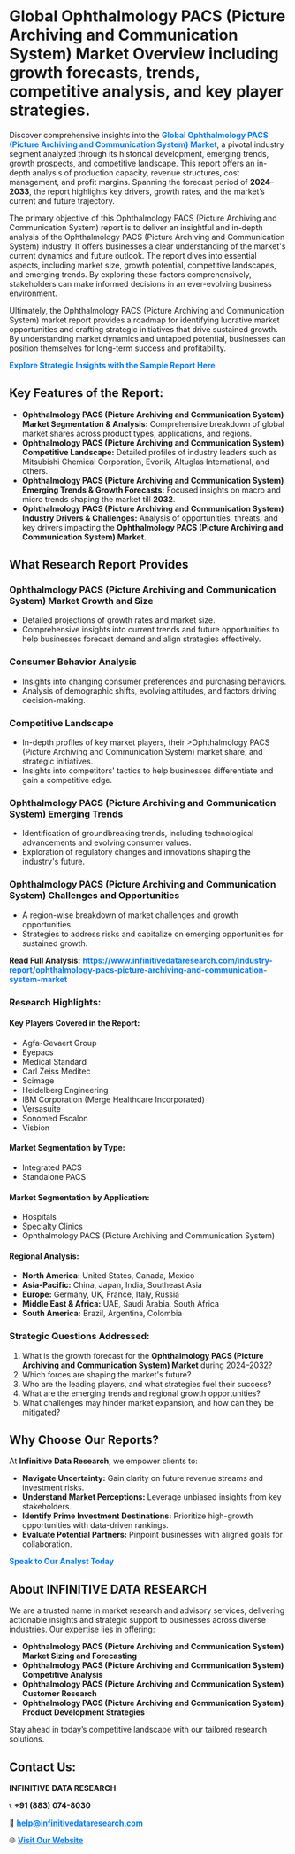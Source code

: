 <h1>Global Ophthalmology PACS (Picture Archiving and Communication System) Market Overview including growth forecasts, trends, competitive analysis, and key player strategies.</h1>
<p>
Discover comprehensive insights into the 
<a href="https://www.infinitivedataresearch.com/industry-report/ophthalmology-pacs-picture-archiving-and-communication-system-market" rel="dofollow" style="color: #007BFF; text-decoration: none;"><strong>Global Ophthalmology PACS (Picture Archiving and Communication System) Market</strong></a>, a pivotal industry segment analyzed through its historical development, emerging trends, growth prospects, and competitive landscape. This report offers an in-depth analysis of production capacity, revenue structures, cost management, and profit margins. Spanning the forecast period of <strong>2024–2033</strong>, the report highlights key drivers, growth rates, and the market’s current and future trajectory.
</p>
<p>
The primary objective of this Ophthalmology PACS (Picture Archiving and Communication System) report is to deliver an insightful and in-depth analysis of the Ophthalmology PACS (Picture Archiving and Communication System) industry. It offers businesses a clear understanding of the market's current dynamics and future outlook. The report dives into essential aspects, including market size, growth potential, competitive landscapes, and emerging trends. By exploring these factors comprehensively, stakeholders can make informed decisions in an ever-evolving business environment.
</p>
<p>
Ultimately, the Ophthalmology PACS (Picture Archiving and Communication System) market report provides a roadmap for identifying lucrative market opportunities and crafting strategic initiatives that drive sustained growth. By understanding market dynamics and untapped potential, businesses can position themselves for long-term success and profitability.
</p>
<p>
<a href="https://www.infinitivedataresearch.com/request-sample/reportId=103211" style="color: #007BFF; text-decoration: none;"><strong>Explore Strategic Insights with the Sample Report Here</strong></a>
</p>

<h2>Key Features of the Report:</h2>
<ul>
<li><strong>Ophthalmology PACS (Picture Archiving and Communication System) Market Segmentation & Analysis:</strong> Comprehensive breakdown of global market shares across product types, applications, and regions.</li>
<li><strong>Ophthalmology PACS (Picture Archiving and Communication System) Competitive Landscape:</strong> Detailed profiles of industry leaders such as Mitsubishi Chemical Corporation, Evonik, Altuglas International, and others.</li>
<li><strong>Ophthalmology PACS (Picture Archiving and Communication System) Emerging Trends & Growth Forecasts:</strong> Focused insights on macro and micro trends shaping the market till <strong>2032</strong>.</li>
<li><strong>Ophthalmology PACS (Picture Archiving and Communication System) Industry Drivers & Challenges:</strong> Analysis of opportunities, threats, and key drivers impacting the <strong>Ophthalmology PACS (Picture Archiving and Communication System) Market</strong>.</li>
</ul>

<h2>What Research Report Provides</h2>
<h3>Ophthalmology PACS (Picture Archiving and Communication System) Market Growth and Size</h3>
<ul>
<li>Detailed projections of growth rates and market size.</li>
<li>Comprehensive insights into current trends and future opportunities to help businesses forecast demand and align strategies effectively.</li>
</ul>

<h3>Consumer Behavior Analysis</h3>
<ul>
<li>Insights into changing consumer preferences and purchasing behaviors.</li>
<li>Analysis of demographic shifts, evolving attitudes, and factors driving decision-making.</li>
</ul>

<h3>Competitive Landscape</h3>
<ul>
<li>In-depth profiles of key market players, their >Ophthalmology PACS (Picture Archiving and Communication System) market share, and strategic initiatives.</li>
<li>Insights into competitors' tactics to help businesses differentiate and gain a competitive edge.</li>
</ul>

<h3>Ophthalmology PACS (Picture Archiving and Communication System) Emerging Trends</h3>
<ul>
<li>Identification of groundbreaking trends, including technological advancements and evolving consumer values.</li>
<li>Exploration of regulatory changes and innovations shaping the industry's future.</li>
</ul>

<h3>Ophthalmology PACS (Picture Archiving and Communication System) Challenges and Opportunities</h3>
<ul>
<li>A region-wise breakdown of market challenges and growth opportunities.</li>
<li>Strategies to address risks and capitalize on emerging opportunities for sustained growth.</li>
</ul>
<p><strong>Read Full Analysis:</strong> <a href="https://www.infinitivedataresearch.com/industry-report/ophthalmology-pacs-picture-archiving-and-communication-system-market" rel="dofollow" style="color: #007BFF; text-decoration: none;"><strong>https://www.infinitivedataresearch.com/industry-report/ophthalmology-pacs-picture-archiving-and-communication-system-market</strong></a></p>
<h3>Research Highlights:</h3>
<h4>Key Players Covered in the Report:</h4>
<ul><li>Agfa-Gevaert Group</li><li>Eyepacs</li><li>Medical Standard</li><li>Carl Zeiss Meditec</li><li>Scimage</li><li>Heidelberg Engineering</li><li>IBM Corporation (Merge Healthcare Incorporated)</li><li>Versasuite</li><li>Sonomed Escalon</li><li>Visbion</li></ul>
<h4>Market Segmentation by Type:</h4>
<ul><li>Integrated PACS</li><li>Standalone PACS</li></ul>
<h4>Market Segmentation by Application:</h4>
<ul><li>Hospitals</li><li>Specialty Clinics</li><li>Ophthalmology PACS (Picture Archiving and Communication System)</li></ul>

<h4>Regional Analysis:</h4>
<ul>
<li><strong>North America:</strong> United States, Canada, Mexico</li>
<li><strong>Asia-Pacific:</strong> China, Japan, India, Southeast Asia</li>
<li><strong>Europe:</strong> Germany, UK, France, Italy, Russia</li>
<li><strong>Middle East & Africa:</strong> UAE, Saudi Arabia, South Africa</li>
<li><strong>South America:</strong> Brazil, Argentina, Colombia</li>
</ul>

<h3>Strategic Questions Addressed:</h3>
<ol>
<li>What is the growth forecast for the <strong>Ophthalmology PACS (Picture Archiving and Communication System) Market</strong> during 2024–2032?</li>
<li>Which forces are shaping the market's future?</li>
<li>Who are the leading players, and what strategies fuel their success?</li>
<li>What are the emerging trends and regional growth opportunities?</li>
<li>What challenges may hinder market expansion, and how can they be mitigated?</li>
</ol>

<h2>Why Choose Our Reports?</h2>
<p>At <strong>Infinitive Data Research</strong>, we empower clients to:</p>
<ul>
<li><strong>Navigate Uncertainty:</strong> Gain clarity on future revenue streams and investment risks.</li>
<li><strong>Understand Market Perceptions:</strong> Leverage unbiased insights from key stakeholders.</li>
<li><strong>Identify Prime Investment Destinations:</strong> Prioritize high-growth opportunities with data-driven rankings.</li>
<li><strong>Evaluate Potential Partners:</strong> Pinpoint businesses with aligned goals for collaboration.</li>
</ul>
<p><a href="https://www.infinitivedataresearch.com/industry-report/ophthalmology-pacs-picture-archiving-and-communication-system-market" rel="dofollow" style="color: #007BFF; text-decoration: none;"><strong>Speak to Our Analyst Today</strong></a></p>

<h2>About INFINITIVE DATA RESEARCH</h2>
<p>We are a trusted name in market research and advisory services, delivering actionable insights and strategic support to businesses across diverse industries. Our expertise lies in offering:</p>
<ul>
<li><strong>Ophthalmology PACS (Picture Archiving and Communication System) Market Sizing and Forecasting</strong></li>
<li><strong>Ophthalmology PACS (Picture Archiving and Communication System) Competitive Analysis</strong></li>
<li><strong>Ophthalmology PACS (Picture Archiving and Communication System) Customer Research</strong></li>
<li><strong>Ophthalmology PACS (Picture Archiving and Communication System) Product Development Strategies</strong></li>
</ul>
<p>Stay ahead in today’s competitive landscape with our tailored research solutions.</p>

<h2>Contact Us:</h2>
<p><strong>INFINITIVE DATA RESEARCH</strong></p>
<p>📞 <strong>+91 (883) 074-8030</strong></p>
<p>📧 <strong><a href="mailto:help@infinitivedataresearch.com" style="color: #007BFF;">help@infinitivedataresearch.com</a></strong></p>
<p>🌐 <strong><a href="https://www.infinitivedataresearch.com" rel="dofollow" style="color: #007BFF;">Visit Our Website</a></strong></p>